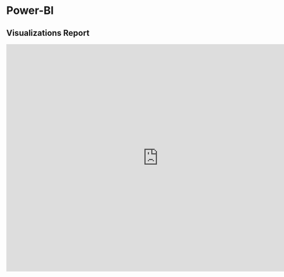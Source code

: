 # Power-BI
<h2>Visualizations Report</h2>

<iframe width="800" height="600" src="https://app.powerbi.com/view?r=eyJrIjoiNjVjNmE3MTAtZjlhNS00YjA2LTkwNzgtY2UyNmI0Y2ExOTIxIiwidCI6IjMzNDQwZmM2LWI3YzctNDEyYy1iYjczLTBlNzBiMDE5OGQ1YSIsImMiOjh9" frameborder="0" allowFullScreen="true"></iframe>
